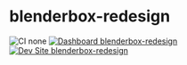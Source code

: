 # blenderbox-redesign

![CI none](https://img.shields.io/badge/ci-none-orange.svg)
[![Dashboard blenderbox-redesign](https://img.shields.io/badge/dashboard-blenderbox_redesign-yellow.svg)](https://dashboard.pantheon.io/sites/9841cd7e-baac-4da8-adc0-298bdcf3fe10#dev/code)
[![Dev Site blenderbox-redesign](https://img.shields.io/badge/site-blenderbox_redesign-blue.svg)](http://dev-blenderbox-redesign.pantheonsite.io/)